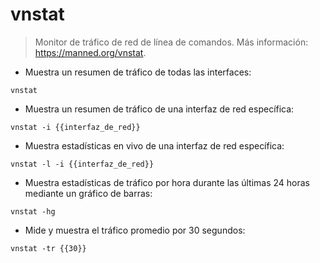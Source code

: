 # vnstat

> Monitor de tráfico de red de línea de comandos.
> Más información: <https://manned.org/vnstat>.

- Muestra un resumen de tráfico de todas las interfaces:

`vnstat`

- Muestra un resumen de tráfico de una interfaz de red específica:

`vnstat -i {{interfaz_de_red}}`

- Muestra estadísticas en vivo de una interfaz de red específica:

`vnstat -l -i {{interfaz_de_red}}`

- Muestra estadísticas de tráfico por hora durante las últimas 24 horas mediante un gráfico de barras:

`vnstat -hg`

- Mide y muestra el tráfico promedio por 30 segundos:

`vnstat -tr {{30}}`

